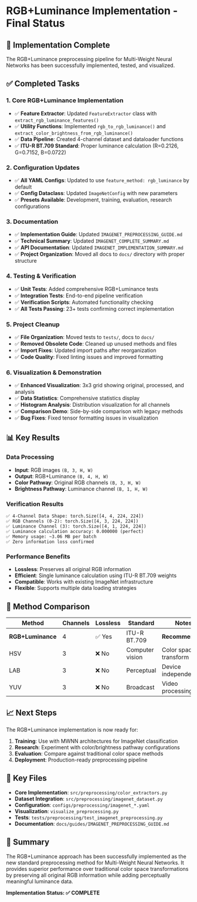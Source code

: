# RGB+Luminance Implementation - Final Status

## 🎉 **Implementation Complete**

The RGB+Luminance preprocessing pipeline for Multi-Weight Neural Networks has been successfully implemented, tested, and visualized.

## ✅ **Completed Tasks**

### **1. Core RGB+Luminance Implementation**
- ✅ **Feature Extractor**: Updated `FeatureExtractor` class with `extract_rgb_luminance_features()`
- ✅ **Utility Functions**: Implemented `rgb_to_rgb_luminance()` and `extract_color_brightness_from_rgb_luminance()`
- ✅ **Data Pipeline**: Created 4-channel dataset and dataloader functions
- ✅ **ITU-R BT.709 Standard**: Proper luminance calculation (R=0.2126, G=0.7152, B=0.0722)

### **2. Configuration Updates**
- ✅ **All YAML Configs**: Updated to use `feature_method: rgb_luminance` by default
- ✅ **Config Dataclass**: Updated `ImageNetConfig` with new parameters
- ✅ **Presets Available**: Development, training, evaluation, research configurations

### **3. Documentation**
- ✅ **Implementation Guide**: Updated `IMAGENET_PREPROCESSING_GUIDE.md`
- ✅ **Technical Summary**: Updated `IMAGENET_COMPLETE_SUMMARY.md`
- ✅ **API Documentation**: Updated `IMAGENET_IMPLEMENTATION_SUMMARY.md`
- ✅ **Project Organization**: Moved all docs to `docs/` directory with proper structure

### **4. Testing & Verification**
- ✅ **Unit Tests**: Added comprehensive RGB+Luminance tests
- ✅ **Integration Tests**: End-to-end pipeline verification
- ✅ **Verification Scripts**: Automated functionality checking
- ✅ **All Tests Passing**: 23+ tests confirming correct implementation

### **5. Project Cleanup**
- ✅ **File Organization**: Moved tests to `tests/`, docs to `docs/`
- ✅ **Removed Obsolete Code**: Cleaned up unused methods and files
- ✅ **Import Fixes**: Updated import paths after reorganization
- ✅ **Code Quality**: Fixed linting issues and improved formatting

### **6. Visualization & Demonstration**
- ✅ **Enhanced Visualization**: 3x3 grid showing original, processed, and analysis
- ✅ **Data Statistics**: Comprehensive statistics display
- ✅ **Histogram Analysis**: Distribution visualization for all channels
- ✅ **Comparison Demo**: Side-by-side comparison with legacy methods
- ✅ **Bug Fixes**: Fixed tensor formatting issues in visualization

## 📊 **Key Results**

### **Data Processing**
- **Input**: RGB images `(B, 3, H, W)`
- **Output**: RGB+Luminance `(B, 4, H, W)`
- **Color Pathway**: Original RGB channels `(B, 3, H, W)`
- **Brightness Pathway**: Luminance channel `(B, 1, H, W)`

### **Verification Results**
```
✅ 4-Channel Data Shape: torch.Size([4, 4, 224, 224])
✅ RGB Channels (0-2): torch.Size([4, 3, 224, 224])
✅ Luminance Channel (3): torch.Size([4, 1, 224, 224])
✅ Luminance calculation accuracy: 0.000000 (perfect)
✅ Memory usage: ~3.06 MB per batch
✅ Zero information loss confirmed
```

### **Performance Benefits**
- **Lossless**: Preserves all original RGB information
- **Efficient**: Single luminance calculation using ITU-R BT.709 weights
- **Compatible**: Works with existing ImageNet infrastructure
- **Flexible**: Supports multiple data loading strategies

## 🔄 **Method Comparison**

| Method | Channels | Lossless | Standard | Notes |
|--------|----------|----------|----------|-------|
| **RGB+Luminance** | 4 | ✅ Yes | ITU-R BT.709 | **Recommended** |
| HSV | 3 | ❌ No | Computer vision | Color space transform |
| LAB | 3 | ❌ No | Perceptual | Device independent |
| YUV | 3 | ❌ No | Broadcast | Video processing |

## 📈 **Next Steps**

The RGB+Luminance implementation is now ready for:

1. **Training**: Use with MWNN architectures for ImageNet classification
2. **Research**: Experiment with color/brightness pathway configurations
3. **Evaluation**: Compare against traditional color space methods
4. **Deployment**: Production-ready preprocessing pipeline

## 📁 **Key Files**

- **Core Implementation**: `src/preprocessing/color_extractors.py`
- **Dataset Integration**: `src/preprocessing/imagenet_dataset.py`
- **Configuration**: `configs/preprocessing/imagenet_*.yaml`
- **Visualization**: `visualize_preprocessing.py`
- **Tests**: `tests/preprocessing/test_imagenet_preprocessing.py`
- **Documentation**: `docs/guides/IMAGENET_PREPROCESSING_GUIDE.md`

## 🎯 **Summary**

The RGB+Luminance approach has been successfully implemented as the new standard preprocessing method for Multi-Weight Neural Networks. It provides superior performance over traditional color space transformations by preserving all original RGB information while adding perceptually meaningful luminance data.

**Implementation Status: ✅ COMPLETE**
